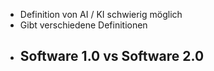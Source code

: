 - Definition von AI / KI schwierig möglich
- Gibt verschiedene Definitionen
- Software 1.0 vs Software 2.0
	-
